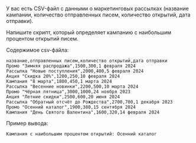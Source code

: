 У вас есть CSV-файл с данными о маркетинговых рассылках (название кампании, количество отправленных писем, количество открытий, дата отправки). 

Напишите скрипт, который определяет кампанию с наибольшим процентом открытий писем.

Содержимое csv-файла:
```
название,отправленных писем,количество открытий,дата отправки
Промо "Зимняя распродажа",1500,300,1 февраля 2024
Рассылка "Новые поступления",2000,400,5 февраля 2024
Акция "Скидка 20%",1200,250,10 февраля 2024
Кампания "8 марта",1800,450,1 марта 2024
Рассылка "Весенние новинки",2200,500,10 марта 2024
Промо "Чёрная пятница",3000,1000,24 ноября 2023
Акция "Летние скидки",2500,600,20 июня 2024
Рассылка "Обратный отсчёт до Рождества",2700,700,1 декабря 2023
Промо "Осенний каталог",1900,380,15 сентября 2024
Кампания "День Святого Валентина",1600,320,14 февраля 2024
```

Пример вывода:
```
Кампания с наибольшим процентом открытий: Осенний каталог
```